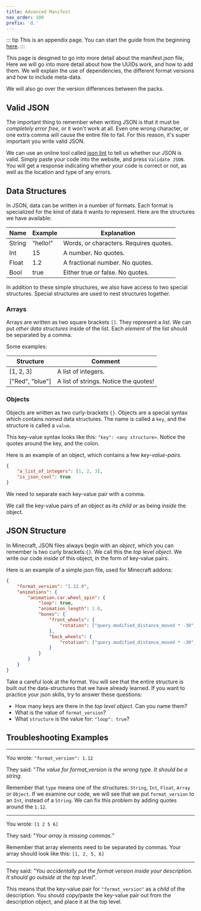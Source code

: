 ```yaml
---
title: Advanced Manifest
nav_order: 100
prefix: 'd.'
---
```


::: tip
This is an appendix page. You can start the guide from the beginning [here](/guide/index).
:::

This page is desgined to go into more detail about the manifest.json file, Here we will go into more detail about how the UUIDs work, and how to add them. We will explain the use of dependencies, the different format versions and how to include meta-data.

We will also go over the version differences between the packs.

## Valid JSON

The important thing to remember when writing JSON is that it must be _completely error free_, or it won't work at all. Even one wrong character, or one extra comma will cause the entire file to fail. For this reason, it's super important you write valid JSON.

We can use an online tool called [json lint](https://jsonlint.com/) to tell us whether our JSON is valid. Simply paste your code into the website, and press `Validate JSON`. You will get a response indicating whether your code is correct or not, as well as the location and type of any errors.

## Data Structures

In JSON, data can be written in a number of formats. Each format is specialized for the kind of data it wants to represent. Here are the structures we have available:

| Name   | Example  | Explanation                            |
| ------ | -------- | -------------------------------------- |
| String | "hello!" | Words, or characters. Requires quotes. |
| Int    | 15       | A number. No quotes.                   |
| Float  | 1.2      | A fractional number. No quotes.        |
| Bool   | true     | Either true or false. No quotes.       |

In addition to these simple structures, we also have access to two special structures. Special structures are used to nest structures together.

### Arrays

Arrays are written as two square brackets `[]`. They represent a _list_. We can put _other data structures_ inside of the list. Each _element_ of the list should be separated by a comma.

Some examples:

| Structure       | Comment                               |
| --------------- | ------------------------------------- |
| [1, 2, 3]       | A list of integers.                   |
| ["Red", "blue"] | A list of strings. Notice the quotes! |

### Objects

Objects are written as two curly-brackets `{}`. Objects are a special syntax which contains _named_ data structures. The name is called a `key`, and the structure is called a `value`.

This key-value syntax looks like this: `"key": <any structure>`. Notice the quotes around the key, and the colon.

Here is an example of an object, which contains a few _key-value-pairs_.

```json
{
	"a_list_of_integers": [1, 2, 3],
	"is_json_cool": true
}
```

We need to separate each key-value pair with a comma.

We call the key-value pairs of an object as its _child_ or as being _inside_ the object.

## JSON Structure

In Minecraft, JSON files always begin with an _object_, which you can remember is two curly brackets:`{}`. We call this the _top level object_. We write our code _inside_ of this object, in the form of key-value pairs.

Here is an example of a simple json file, used for Minecraft addons:

```json
{
	"format_version": "1.12.0",
	"animations": {
		"animation.car.wheel_spin": {
			"loop": true,
			"animation_length": 1.0,
			"bones": {
				"front_wheels": {
					"rotation": ["query.modified_distance_moved * -30", 0, 0]
				},
				"back_wheels": {
					"rotation": ["query.modified_distance_moved * -30", 0, 0]
				}
			}
		}
	}
}
```

Take a careful look at the format. You will see that the entire structure is built out the data-structures that we have already learned. If you want to practice your json skills, try to answer these questions:

-   How many keys are there in the _top level object_. Can you name them?
-   What is the value of `format_version`?
-   What `structure` is the value for: `"loop": true`?

## Troubleshooting Examples

---

You wrote: `"format_version": 1.12`

They said: "_The value for format_version is the wrong type. It should be a string._

Remember that `type` means one of the structures: `String`, `Int`, `Float`, `Array` or `Object`. If we examine our code, we will see that we put `format_version` to an `Int`, instead of a `String`. We can fix this problem by adding quotes around the `1.12`.

---

You wrote: `[1 2 5 6]`

They said: "_Your array is missing commas._"

Remember that array elements need to be separated by commas. Your array should look like this: `[1, 2, 5, 6]`

---

They said: _"You accidentally put the format version inside your description. It should go outside at the top level_".

This means that the key-value pair for `"format_version"` as a _child_ of the description. You should copy/paste the key-value pair out from the description object, and place it at the top level.
